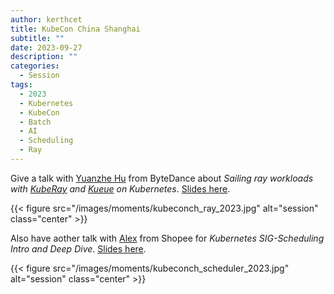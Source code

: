 ```yaml
---
author: kerthcet
title: KubeCon China Shanghai
subtitle: ""
date: 2023-09-27
description: ""
categories:
  - Session
tags:
  - 2023
  - Kubernetes
  - KubeCon
  - Batch
  - AI
  - Scheduling
  - Ray
---
```


Give a talk with [Yuanzhe Hu](https://github.com/Basasuya) from ByteDance about *Sailing ray workloads with [KubeRay](https://github.com/ray-project/kuberay) and [Kueue](https://github.com/kubernetes-sigs/kueue) on Kubernetes*. [Slides here](https://github.com/kerthcet/Slides/blob/main/year2023/kubecon-china/kueue/Ray%20%26%20Kueue%20KubeCon-2023%20China%20.pdf).

{{< figure src="/images/moments/kubeconch_ray_2023.jpg" alt="session" class="center" >}}

Also have aother talk with [Alex](https://github.com/denkensk) from Shopee for *Kubernetes SIG-Scheduling Intro and Deep Dive*. [Slides here](https://github.com/kerthcet/Slides/blob/main/year2023/kubecon-china/sig-scheduling_intro_deep_dive.pdf).

{{< figure src="/images/moments/kubeconch_scheduler_2023.jpg" alt="session" class="center" >}}
